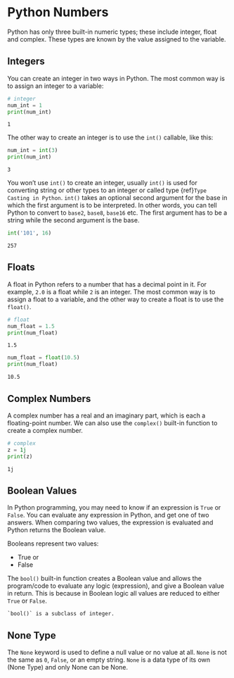 # Python Numbers

Python has only three built-in numeric types; these include integer, float and complex. These types are known by the value assigned to the variable.

## Integers

You can create an integer in two ways in Python. The most common way is to assign an integer to a variable:

```py
# integer
num_int = 1
print(num_int)
```

```console
1
```

The other way to create an integer is to use the `int()` callable, like this:

```py
num_int = int(3)
print(num_int)
```

```console
3
```

You won’t use `int()` to create an integer, usually `int()` is used for converting string or other types to an integer or called type {ref}`Type Casting in Python`. `int()` takes an optional second argument for the base in which the first argument is to be interpreted. In other words, you can tell Python to convert to `base2`, `base8`, `base16` etc. The first argument has to be a string while the second argument is the base.

```py
int('101', 16)
```

```console
257
```

## Floats

A float in Python refers to a number that has a decimal point in it. For example, `2.0` is a float while `2` is an integer. The most common way is to assign a float to a variable, and the other way to create a float is to use the `float()`.

```py
# float
num_float = 1.5 
print(num_float)
```

```console
1.5
```

```py
num_float = float(10.5) 
print(num_float)
```

```console
10.5
```

## Complex Numbers

A complex number has a real and an imaginary part, which is each a floating-point number. We can also use the `complex()` built-in function to create a complex number.

```py
# complex
z = 1j 
print(z)
```

```console
1j
```

## Boolean Values

In Python programming, you may need to know if an expression is `True` or `False`. You can evaluate any expression in Python, and get one of two answers. When comparing two values, the expression is evaluated and Python returns the Boolean value.

Booleans represent two values:

- True or
- False

The `bool()` built-in function creates a Boolean value and allows the program/code to evaluate any logic (expression), and give a Boolean value in return. This is because in Boolean logic all values are reduced to either `True` or `False`.

```{Note}
`bool()` is a subclass of integer.
```

## None Type

The `None` keyword is used to define a null value or no value at all. `None` is not the same as `0`, `False`, or an empty string. `None` is a data type of its own (None Type) and only None can be None.
